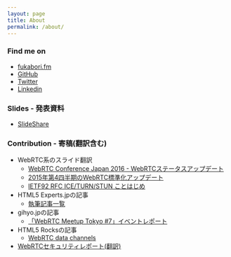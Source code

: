 ```yaml
---
layout: page
title: About
permalink: /about/
---
```


### Find me on

- [fukabori.fm](https://fukabori.fm/)
- [GitHub](https://github.com/iwashi)
- [Twitter](https://twitter.com/iwashi86)
- [Linkedin](http://jp.linkedin.com/pub/yoshimasa-iwase/a0/2a7/576)

### Slides - 発表資料

- [SlideShare](https://www.slideshare.net/iwashi86/)

### Contribution - 寄稿(翻訳含む)

- WebRTC系のスライド翻訳
  - [WebRTC Conference Japan 2016 - WebRTCステータスアップデート](https://docs.google.com/presentation/d/1Z44qq92kMnqweDoqiPw1ro84TdTVeCiwFrmIy8N_pKI/edit#slide=id.g1193d3ae62_2_73)
  - [2015年第4四半期のWebRTC標準化アップデート](http://www.slideshare.net/iwashi86/2015-4-webrtc)
  - [IETF92 RFC ICE/TURN/STUN ことはじめ](https://docs.google.com/presentation/d/1A1gY5v3tW0oAkGUUSQQI7s1K8FW9eyyAJwsN5M0v1kI/edit#slide=id.g75ff32a71_2_78)
- HTML5 Experts.jpの記事
  - [執筆記事一覧](http://html5experts.jp/iwase/)
- gihyo.jpの記事
  - [「WebRTC Meetup Tokyo #7」イベントレポート](http://gihyo.jp/news/report/2015/03/2401)
- HTML5 Rocksの記事
  - [WebRTC data channels](http://www.html5rocks.com/ja/tutorials/webrtc/datachannels/)
- [WebRTCセキュリティレポート(翻訳)](http://webrtc-security.github.io/report_ja/)
